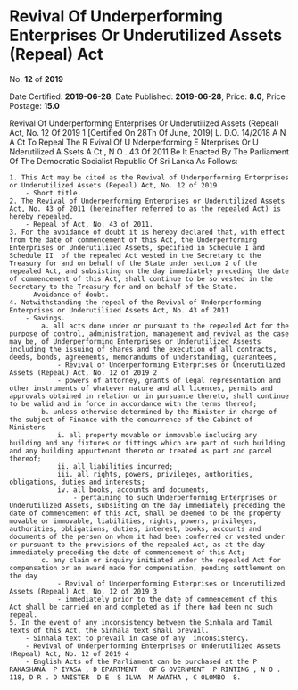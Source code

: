 # Revival  Of  Underperforming  Enterprises Or  Underutilized  Assets (Repeal) Act

No. **12** of **2019**

Date Certified: **2019-06-28**, Date Published: **2019-06-28**, Price: **8.0**, Price Postage: **15.0**

Revival Of Underperforming Enterprises Or Underutilized Assets (Repeal) Act, No. 12 Of 2019 1
[Certified On 28Th Of June, 2019]
L. D.O. 14/2018
A N  A Ct   To   Repeal   The  R Evival   Of  U Nderperforming E Nterprises   Or  U Nderutilized  A Ssets  A Ct , N O . 43  Of  2011
Be  It Enacted By The Parliament Of The Democratic Socialist Republic Of Sri Lanka As Follows:

    1. This Act may be cited as the Revival of Underperforming Enterprises or Underutilized Assets (Repeal) Act, No. 12 of 2019.
        - Short title.
    2. The Revival of Underperforming Enterprises or Underutilized Assets Act, No. 43 of 2011 (hereinafter referred to as the repealed Act) is hereby repealed.
        - Repeal of Act, No. 43 of 2011.
    3. For the avoidance of doubt it is hereby declared that, with effect from the date of commencement of this Act, the Underperforming Enterprises or Underutilized Assets, specified in Schedule I and Schedule II  of the repealed Act vested in the Secretary to the Treasury for and on behalf of the State under section 2 of the repealed Act, and subsisting on the day immediately preceding the date of commencement of this Act, shall continue to be so vested in the Secretary to the Treasury for and on behalf of the State.
        - Avoidance of doubt.
    4. Notwithstanding the repeal of the Revival of Underperforming Enterprises or Underutilized Assets Act, No. 43 of 2011
        - Savings.
            a. all acts done under or pursuant to the repealed Act for the purpose of control, administration, management and revival as the case may be, of Underperforming Enterprises or Underutilized Assests including the issuing of shares and the execution of all contracts, deeds, bonds, agreements, memorandums of understanding, guarantees,
                - Revival of Underperforming Enterprises or Underutilized Assets (Repeal) Act, No. 12 of 2019 2
                - powers of attorney, grants of legal representation and other instruments of whatever nature and all licences, permits and approvals obtained in relation or in pursuance thereto, shall continue to be valid and in force in accordance with the terms thereof;
            b. unless otherwise determined by the Minister in charge of the subject of Finance with the concurrence of the Cabinet of Ministers
                i. all property movable or immovable including any building and any fixtures or fittings which are part of such building and any building appurtenant thereto or treated as part and parcel thereof;
                ii. all liabilities incurred;
                iii. all rights, powers, privileges, authorities, obligations, duties and interests;
                iv. all books, accounts and documents,
                    - pertaining to such Underperforming Enterprises or Underutilized Assets, subsisting on the day immediately preceding the date of commencement of this Act, shall be deemed to be the property movable or immovable, liabilities, rights, powers, privileges, authorities, obligations, duties, interest, books, accounts and documents of the person on whom it had been conferred or vested under or pursuant to the provisions of the repealed Act, as at the day immediately preceding the date of commencement of this Act;
            c. any claim or inquiry initiated under the repealed Act for compensation or an award made for compensation, pending settlement on the day
                - Revival of Underperforming Enterprises or Underutilized Assets (Repeal) Act, No. 12 of 2019 3
                - immediately prior to the date of commencement of this Act shall be carried on and completed as if there had been no such repeal.
    5. In the event of any inconsistency between the Sinhala and Tamil texts of this Act, the Sinhala text shall prevail.
        - Sinhala text to prevail in case of any  inconsistency.
        - Revival of Underperforming Enterprises or Underutilized Assets (Repeal) Act, No. 12 of 2019 4
        - English Acts of the Parliament can be purchased at the P RAKASHANA  P IYASA , D EPARTMENT   OF G OVERNMENT  P RINTING , N O . 118, D R . D ANISTER  D E  S ILVA  M AWATHA , C OLOMBO  8.
